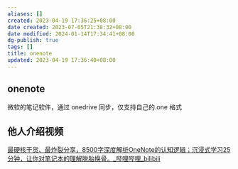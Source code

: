 ```yaml
---
aliases: []
created: 2023-04-19 17:36:25+08:00
date created: 2023-07-05T21:38:32+08:00
date modified: 2024-01-14T17:34:41+08:00
dg-publish: true
tags: []
title: onenote
updated: 2023-04-19 17:36:40+08:00
---
```


## onenote
微软的笔记软件，通过 onedrive 同步，仅支持自己的.one 格式

## 他人介绍视频
[最硬核干货、最炸裂分享，8500字深度解析OneNote的认知逻辑；沉浸式学习25分钟，让你对笔记本的理解脱胎换骨。\_哔哩哔哩_bilibili](https://www.bilibili.com/video/BV1m54y1F7nM/?buvid=XY630CE669F34078F341989B1EE06E60B0127&is_story_h5=false&mid=g8UDjEqHIS5oCexxb9oAEQ%3D%3D&p=1&plat_id=116&share_from=ugc&share_medium=android&share_plat=android&share_session_id=35d2178f-a95c-4a6e-84b8-7302a92fd214&share_source=WEIXIN&share_tag=s_i&timestamp=1681517866&unique_k=ThDP8w9&up_id=3493263470233761)